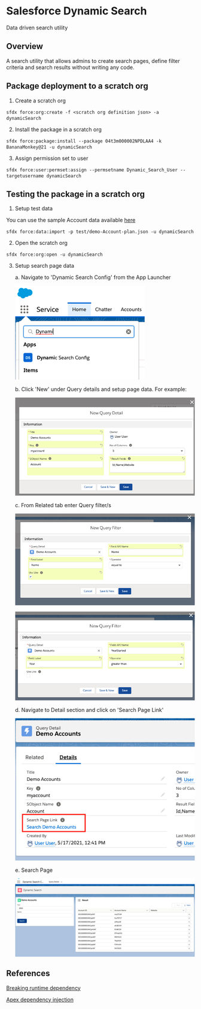 # Salesforce Dynamic Search

Data driven search utility

## Overview

A search utility that allows admins to create search pages, define filter criteria and search results without writing any code.

## Package deployment to a scratch org

1. Create a scratch org

```
sfdx force:org:create -f <scratch org definition json> -a dynamicSearch
```

2. Install the package in a scratch org

```
sfdx force:package:install --package 04t3m000002NPDLAA4 -k BananaMonkey@21 -u dynamicSearch
```

3. Assign permission set to user

```
sfdx force:user:permset:assign --permsetname Dynamic_Search_User --targetusername dynamicSearch
```

## Testing the package in a scratch org

1. Setup test data

You can use the sample Account data available [here](./test/demo-Accounts.json)

```
sfdx force:data:import -p test/demo-Account-plan.json -u dynamicSearch
```

2. Open the scratch org

```
sfdx force:org:open -u dynamicSearch
```

3. Setup search page data

   a. Navigate to 'Dynamic Search Config' from the App Launcher

   ![Navigation](./images/navigation.png)

   b. Click 'New' under Query details and setup page data. For example:

   ![Query Detail](./images/querydetail.png)

   c. From Related tab enter Query filter/s

   ![Query Filter Name](./images/queryfiltername.png)

   ![Query Filter Year](./images/queryfilteryear.png)

   d. Navigate to Detail section and click on 'Search Page Link'

   ![Page Link](./images/pagelink.png)

   e. Search Page

   ![Search Page](./images/searchresult.png)

## References

[Breaking runtime dependency](https://developer.salesforce.com/blogs/2019/07/breaking-runtime-dependencies-with-dependency-injection.html)

[Apex dependency injection](https://github.com/pozil/apex-dependency-injection)
